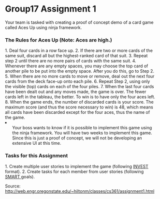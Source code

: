 # Group17 Assignment 1

Your team is tasked with creating a proof of concept demo of a card game called Aces Up using ninja framework.

<h3>The Rules for Aces Up (Note: Aces are high.) </h3>
  1. Deal four cards in a row face up.
  2. If there are two or more cards of the same suit, discard all but the highest-ranked card of that suit.
  3. Repeat step 2 until there are no more pairs of cards with the same suit.
  4. Whenever there are any empty spaces, you may choose the top card of another pile to be put into the empty space. After you do this, go to Step 2.
  5. When there are no more cards to move or remove, deal out the next four cards from the deck face-up onto each pile.
  6. Repeat Step 2, using only the visible (top) cards on each of the four piles.
  7. When the last four cards have been dealt out and any moves made, the game is over. The fewer cards left in the tableau, the better. To win is to have only the four aces left.
  8. When the game ends, the number of discarded cards is your score. The maximum score (and thus the score necessary to win) is 48, which means all cards have been discarded except for the four aces, thus the name of the game.
 
  <li> 
<ul> 
    Your boss wants to know if it is possible to implement this game using the ninja framework. You will have two weeks to implement this game. Since this is just a proof of concept, we will not be developing an extensive UI at this time.
</ul>

<h3> Tasks for this Assignment </h3>
1. Create multiple user stories to implement the game (following <a href http://xp123.com/articles/invest-in-good-stories-and-smart-tasks/> INVEST </a> format).
2. Create tasks for each member from user stories (following <a href https://en.wikipedia.org/wiki/SMART_criteria> SMART </a> goals).



Source: http://web.engr.oregonstate.edu/~hiltonm/classes/cs361/assignment1.html
